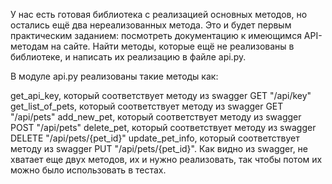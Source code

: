 У нас есть готовая библиотека с реализацией основных методов, но остались ещё два нереализованных метода. Это и будет первым практическим заданием: посмотреть документацию к имеющимся API-методам на сайте. Найти методы, которые ещё не реализованы в библиотеке, и написать их реализацию в файле api.py.

В модуле api.py реализованы такие методы как:

get_api_key, который соответствует методу из swagger GET "/api/key"
get_list_of_pets, который соответствует методу из swagger GET "/api/pets"
add_new_pet, который соответствует методу из swagger POST "/api/pets"
delete_pet, который соответствует методу из swagger DELETE "/api/pets/{pet_id}"
update_pet_info, который соответствует методу из swagger PUT "/api/pets/{pet_id}".
Как видно из swagger, не хватает еще двух методов, их и нужно реализовать, так чтобы потом их можно было использовать в тестах.
